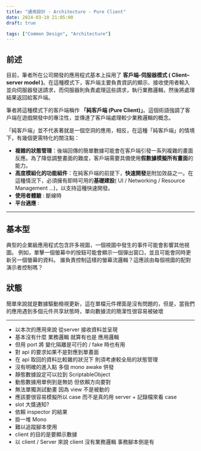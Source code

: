 ```yaml
---
title: "通用設計 - Architecture - Pure Client"
date: 2024-03-10 21:05:00
draft: true

tags: ["Common Design", "Architecture"]
---
```


## 前述

目前，筆者所在公司開發的應用程式基本上採用了 **客戶端-伺服器模式 ( Client–server model )**。在這種模式下，客戶端主要負責資訊的顯示、接收使用者輸入並向伺服器發送請求，而伺服器則負責處理這些請求，執行業務邏輯，然後將處理結果返回給客戶端。

筆者將這種模式下的客戶端稱作 **「純客戶端 (Pure Client)」**。這個術語強調了客戶端在遊戲開發中的專注性，並傳達了客戶端處理較少業務邏輯的概念。

「純客戶端」並不代表著就是一個空洞的應用，相反，在這種「純客戶端」的情境下，有幾個更需特化的關注點：

- **複雜的狀態管理**：後端回傳的簡單數據可能會在客戶端引發一系列複雜的畫面反應。為了降低調整畫面的難度，客戶端需要具備使用**假數據模擬所有畫面**的能力。
- **高度模組化的功能組件**：在純客戶端的前提下，**快速開發**是附加效益之一。在這種情況下，必須擁有即時可用的**基礎建設**( UI / Networking / Resource Management ...)，以支持這種快速開發。
- **使用者體驗** : 斷線時
- **平台適應** : 

---








## 基本型
典型的企業級應用程式包含許多視圖，一個視圖中發生的事件可能會影響其他視圖。
例如，單擊一個螢幕中的按鈕可能會顯示一個彈出窗口，並且可能會同時更新另一個螢幕的資料。
誰負責控制這樣的螢幕流邏輯？這應該由每個視圖的配對演示者控制嗎？

## 狀態
簡單來說就是數據驅動檢視更新，這在單檔元件裡面是沒有問題的，但是，當我們的應用遇到多個元件共享狀態時，單向數據流的簡潔性很容易被破壞

---


- 以本次的應用來說 從server 接收資料並呈現
- 基本沒有什麼 業務邏輯 就算有也是 應用邏輯
- 但用 port 將 變化隔離是可行的 / fake 時也有用
- 對 api 的要求如果不是對應到單畫面 
- 在 api 取回的資料比較雜的狀況下 則須考慮較全局的狀態管理
- 沒有明確的進入點 多個 mono awake 併發
- 靜態數據設定可以拉到 ScriptableObject
- 動態數據用單例到是無妨 但依賴方向要對
- 無法單獨測試動畫 因為 view 不是被動的
- 應該要很容易模擬所以 case 而不是真的用 server + 記錄檔來看 case
- slot 大獎通知?
- 依賴 inspector 的結果
- 掛一堆 Mono 
- 難以追蹤腳本使用
- client 的目的是要顯示數據  
- 以 client / Server 來說 client 沒有業務邏輯 事務腳本倒是有
